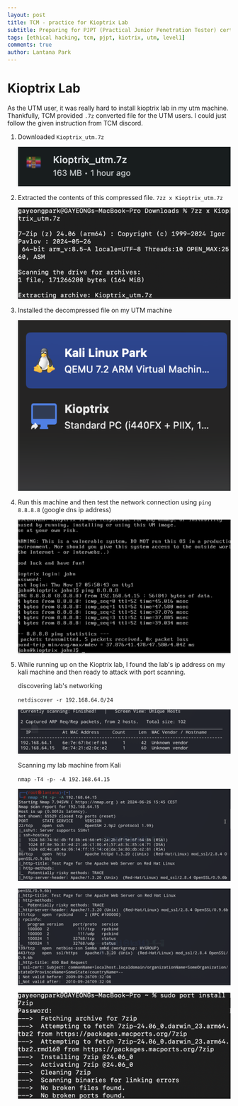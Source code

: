 ```yaml
---
layout: post
title: TCM - practice for Kioptrix Lab
subtitle: Preparing for PJPT (Practical Junior Penetration Tester) certification by walking through Kioptrix lab (level1)
tags: [ethical hacking, tcm, pjpt, kiotrix, utm, level1]
comments: true
author: Lantana Park
---
```


# Kioptrix Lab

As the UTM user, it was really hard to install kioptrix lab in my utm machine. Thankfully, TCM provided `.7z` converted file for the UTM users. I could just follow the given instruction from TCM discord.

1. Downloaded `Kioptrix_utm.7z`

   ![download](../assets/img/kioptrix/Screenshot%202024-06-26%20at%2023.25.03.png)

2. Extracted the contents of this compressed file. `7zz x Kioptrix_utm.7z`

   ![decompressed](../assets/img/kioptrix/Screenshot%202024-06-26%20at%2023.17.12.png)

3. Installed the decompressed file on my UTM machine

   ![install](../assets/img/kioptrix/Screenshot%202024-06-26%20at%2023.29.38.png)

4. Run this machine and then test the network connection using `ping 8.8.8.8` (google dns ip address)

   ![test](../assets/img/kioptrix/Screenshot%202024-06-26%20at%2022.52.38.png)

5. While running up on the Kioptrix lab, I found the lab's ip address on my kali machine and then ready to attack with port scanning.

   discovering lab's networking

   `netdiscover -r 192.168.64.0/24`

   ![labnetworking](../assets/img/kioptrix/Screenshot%202024-06-26%20at%2022.52.55.png)

   Scanning my lab machine from Kali

   `nmap -T4 -p- -A 192.168.64.15`

   ![scanning1](../assets/img/kioptrix/Screenshot%202024-06-26%20at%2022.53.07.png)

   ![scanning2](../assets/img/kioptrix/Screenshot%202024-06-26%20at%2022.53.18.png)

   ![scanning3](../assets/img/kioptrix/Screenshot%202024-06-26%20at%2023.16.56.png)
